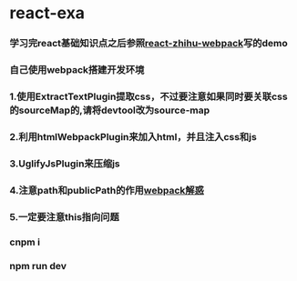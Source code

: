 # react-exa


### 学习完react基础知识点之后参照[react-zhihu-webpack](https://github.com/tsrot/react-zhihu)写的demo
### 自己使用webpack搭建开发环境
### 1.使用ExtractTextPlugin提取css，不过要注意如果同时要关联css的sourceMap的,请将devtool改为source-map
### 2.利用htmlWebpackPlugin来加入html，并且注入css和js
### 3.UglifyJsPlugin来压缩js
### 4.注意path和publicPath的作用[webpack解惑](https://zhuanlan.zhihu.com/p/24744677)
### 5.一定要注意this指向问题

### cnpm i 
### npm run dev
